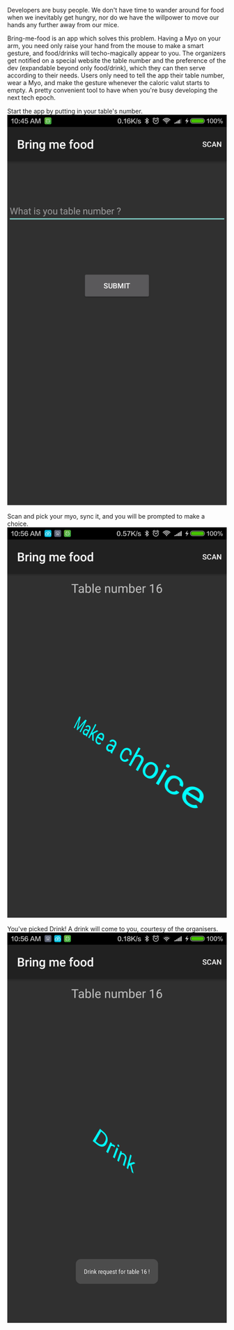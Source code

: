 Developers are busy people. We don't have time to wander around for food when we inevitably get hungry, nor do we have the willpower to move our hands any further away from our mice. 

Bring-me-food is an app which solves this problem. Having a Myo on your arm, you need only raise your hand from the mouse to make a smart gesture, and food/drinks will techo-magically appear to you. The organizers get notified on a special website the table number and the preference of the dev (expandable beyond only food/drink), which they can then serve according to their needs. Users only need to tell the app their table number, wear a Myo, and make the gesture whenever the caloric valut starts to empty. A pretty convenient tool to have when you're busy developing the next tech epoch.

Start the app by putting in your table's number.
![Enter table number](./Screenshot_2016-03-13-10-45-56_com.thalmic.android.sample.helloworld.png?raw=true "Collect data")

Scan and pick your myo, sync it, and you will be prompted to make a choice.
![Make a choice](./Screenshot_2016-03-13-10-56-09_com.thalmic.android.sample.helloworld.png?raw=true "Make a choice")

You've picked Drink! A drink will come to you, courtesy of the organisers.
![Pick something](./Screenshot_2016-03-13-10-56-57_com.thalmic.android.sample.helloworld.png?raw=true "Food or drink")
